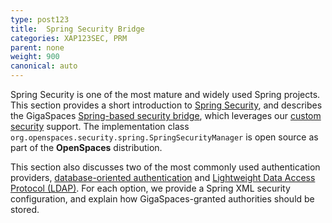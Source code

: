 ```yaml
---
type: post123
title:  Spring Security Bridge
categories: XAP123SEC, PRM
parent: none
weight: 900
canonical: auto
---
```




Spring Security is one of the most mature and widely used Spring projects. This section provides a short introduction to [Spring Security](./introducing-spring-security.html), and describes the GigaSpaces [Spring-based security bridge](./gigaspaces-spring-based-security-bridge.html), which leverages our [custom security](./custom-security.html) support. The implementation class `org.openspaces.security.spring.SpringSecurityManager` is open source as part of the **OpenSpaces** distribution.

This section also discusses two of the most commonly used authentication providers, [database-oriented authentication](./authenticating-against-a-database.html) and [Lightweight Data Access Protocol (LDAP)](./authenticating-against-an-ldap-repository.html). For each option, we provide a Spring XML security configuration, and explain how GigaSpaces-granted authorities should be stored.




